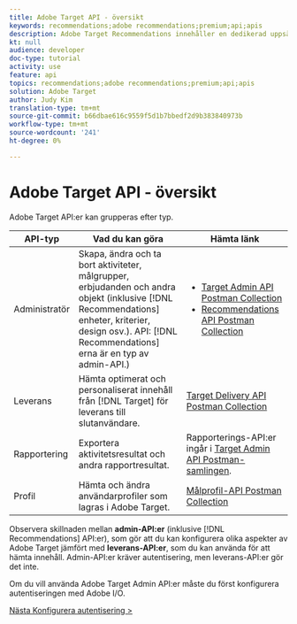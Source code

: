 ```yaml
---
title: Adobe Target API - översikt
keywords: recommendations;adobe recommendations;premium;api;apis
description: Adobe Target Recommendations innehåller en dedikerad uppsättning API:er som gör att du kan hantera din katalog med rekommenderade produkter och/eller innehåll. hantera era rekommendationsalgoritmer och -kampanjer, och leverera rekommendationer i JSON-, HTML- och XML-objekt som ska visas i webben, mobiler, e-post, IOT och andra kanaler.
kt: null
audience: developer
doc-type: tutorial
activity: use
feature: api
topics: recommendations;adobe recommendations;premium;api;apis
solution: Adobe Target
author: Judy Kim
translation-type: tm+mt
source-git-commit: b66dbae616c9559f5d1b7bbedf2d9b383840973b
workflow-type: tm+mt
source-wordcount: '241'
ht-degree: 0%

---
```



# Adobe Target API - översikt

Adobe Target API:er kan grupperas efter typ.

| API-typ | Vad du kan göra | Hämta länk |
| --- | --- | --- |
| Administratör | Skapa, ändra och ta bort aktiviteter, målgrupper, erbjudanden och andra objekt (inklusive [!DNL Recommendations] enheter, kriterier, design osv.). API: [!DNL Recommendations] erna är en typ av admin-API.) | <UL><li>[Target Admin API Postman Collection](https://developers.adobetarget.com/api/#admin-postman-collection)</li><li>[Recommendations API Postman Collection](https://developers.adobetarget.com/api/recommendations/#section/Postman)</li></ul> |
| Leverans | Hämta optimerat och personaliserat innehåll från [!DNL Target] för leverans till slutanvändare. | [Target Delivery API Postman Collection](https://developers.adobetarget.com/api/delivery-api/#section/Getting-Started/Postman-Collection) |
| Rapportering | Exportera aktivitetsresultat och andra rapportresultat. | Rapporterings-API:er ingår i [Target Admin API Postman-samlingen](https://developers.adobetarget.com/api/#admin-postman-collection). |
| Profil | Hämta och ändra användarprofiler som lagras i Adobe Target. | [Målprofil-API Postman Collection](https://developers.adobetarget.com/api/#profiles) |

Observera skillnaden mellan **admin-API:er** (inklusive [!DNL Recommendations] API:er), som gör att du kan konfigurera olika aspekter av Adobe Target jämfört med **leverans-API:er**, som du kan använda för att hämta innehåll. Admin-API:er kräver autentisering, men leverans-API:er gör det inte.

Om du vill använda Adobe Target Admin API:er måste du först konfigurera autentiseringen med Adobe I/O.

[Nästa Konfigurera autentisering >](configure-io-target-integration.md)
